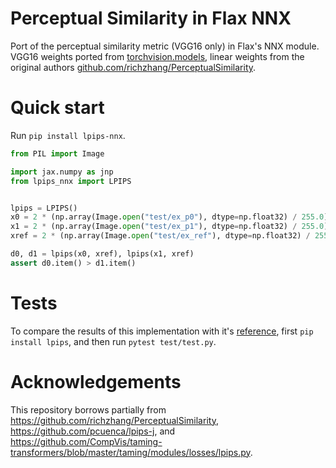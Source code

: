 # Perceptual Similarity in Flax NNX

Port of the perceptual similarity metric (VGG16 only) in Flax's NNX module.
VGG16 weights ported from [torchvision.models](https://pytorch.org/vision/stable/models/generated/torchvision.models.vgg16.html#vgg16), linear weights from the original authors [github.com/richzhang/PerceptualSimilarity](https://github.com/richzhang/PerceptualSimilarity/blob/master/lpips/weights/v0.1/vgg.pth).

# Quick start
Run `pip install lpips-nnx`.

```python
from PIL import Image

import jax.numpy as jnp
from lpips_nnx import LPIPS


lpips = LPIPS()
x0 = 2 * (np.array(Image.open("test/ex_p0"), dtype=np.float32) / 255.0) - 1
x1 = 2 * (np.array(Image.open("test/ex_p1"), dtype=np.float32) / 255.0) - 1
xref = 2 * (np.array(Image.open("test/ex_ref"), dtype=np.float32) / 255.0) - 1

d0, d1 = lpips(x0, xref), lpips(x1, xref)
assert d0.item() > d1.item()
```

# Tests
To compare the results of this implementation with it's [reference](), first `pip install lpips`, and then run `pytest test/test.py`.

# Acknowledgements

This repository borrows partially from https://github.com/richzhang/PerceptualSimilarity, https://github.com/pcuenca/lpips-j, and https://github.com/CompVis/taming-transformers/blob/master/taming/modules/losses/lpips.py.
